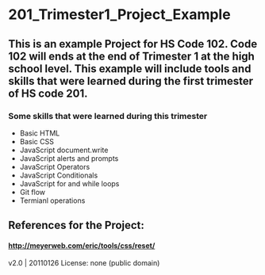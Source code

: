 # 201_Trimester1_Project_Example

## This is an example Project for HS Code 102. Code 102 will ends at the end of Trimester 1 at the high school level. This example will include tools and skills that were learned during the first trimester of HS code 201.

### Some skills that were learned during this trimester

  - Basic HTML
  - Basic CSS
  - JavaScript document.write
  - JavaScript alerts and prompts
  - JavaScript Operators
  - JavaScript Conditionals
  - JavaScript for and while loops
  - Git flow
  - Termianl operations

## References for the Project:

####  http://meyerweb.com/eric/tools/css/reset/ 
   v2.0 | 20110126
   License: none (public domain)